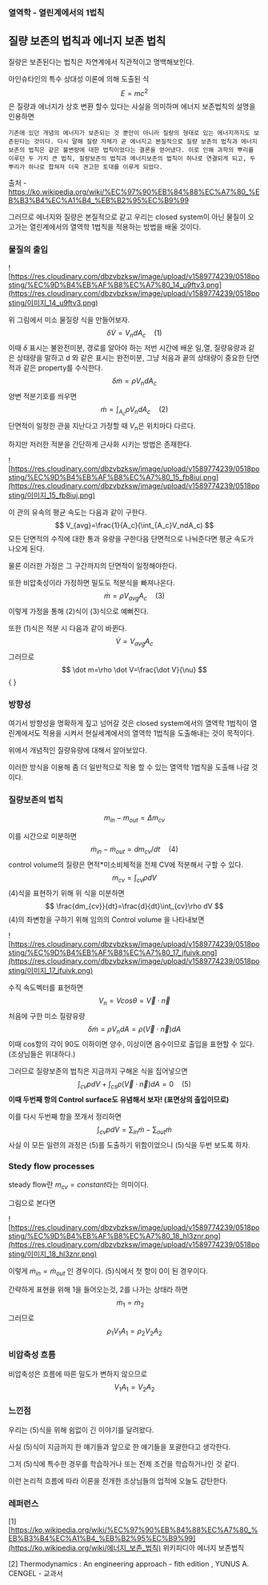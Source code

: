 ### 열역학 - 열린계에서의 1법칙

## 질량 보존의 법칙과 에너지 보존 법칙

질량은 보존된다는 법칙은 자연계에서 직관적이고 명백해보인다.

아인슈타인의 특수 상대성 이론에 의해 도출된 식
$$
E=mc^2
$$
은 질량과 에너지가 상호 변환 할수 있다는 사실을 의미하며 에너지 보존법칙의 설명을 인용하면

```
기존에 있던 개념의 에너지가 보존되는 것 뿐만이 아니라 질량의 형태로 있는 에너지까지도 보존된다는 것이다. 다시 말해 질량 자체가 곧 에너지고 본질적으로 질량 보존의 법칙과 에너지 보존의 법칙은 같은 불변량에 대한 법칙이었다는 결론을 얻어냈다. 이로 인해 과학의 뿌리를 이루던 두 가지 큰 법칙, 질량보존의 법칙과 에너지보존의 법칙이 하나로 연결되게 되고, 두 뿌리가 하나로 합쳐져 더욱 견고한 토대를 이루게 되었다. 
```

출처 - https://ko.wikipedia.org/wiki/%EC%97%90%EB%84%88%EC%A7%80_%EB%B3%B4%EC%A1%B4_%EB%B2%95%EC%B9%99



그러므로 에너지와 질량은 본질적으로 같고 우리는 closed system이 아닌 물질이 오고가는 열린계에서의 열역학 1법칙을 적용하는 방법을 배울 것이다.

### 물질의 출입

![https://res.cloudinary.com/dbzvbzksw/image/upload/v1589774239/0518posting/%EC%9D%B4%EB%AF%B8%EC%A7%80_14_u9ftv3.png](https://res.cloudinary.com/dbzvbzksw/image/upload/v1589774239/0518posting/이미지_14_u9ftv3.png)

위 그림에서 미소 물질량 식을 만들어보자.
$$
\delta \dot V= V_ndA_c \quad (1)
$$
이때 $\delta$ 표시는 불완전미분,  경로를 알아야 하는 저번 시간에 배운 일,열, 질량유량과 같은 상태량을 말하고 d 와 같은 표시는 완전미분, 그냥 처음과 끝의 상태량이 중요한 단면적과 같은 property를 수식한다.
$$
\delta \dot m=\rho V_ndA_c
$$
양변 적분기호를 씌우면
$$
\dot m=\int_{A_c}\rho V_ndA_c \quad  (2)
$$
단면적이 일정한 관을 지난다고 가정할 때 $V_n$은 위치마다 다르다.

하지만 저러한 적분을 간단하게 근사화 시키는 방법은 존재한다.

![https://res.cloudinary.com/dbzvbzksw/image/upload/v1589774239/0518posting/%EC%9D%B4%EB%AF%B8%EC%A7%80_15_fb8iuj.png](https://res.cloudinary.com/dbzvbzksw/image/upload/v1589774239/0518posting/이미지_15_fb8iuj.png)

이 관의 유속의 평균 속도는 다음과 같이 구한다.
$$
V_{avg}=\frac{1}{A_c}(\int_{A_c}V_ndA_c)
$$
모든 단면적의 수직에 대한 통과 유량을 구한다음 단면적으로 나눠준다면 평균 속도가 나오게 된다.

물론 이러한 가정은 그 구간까지의 단면적이 일정해야한다.

또한 비압축성이라 가정하면 밀도도 적분식을 빠져나온다.
$$
\dot m=\rho V_{avg}A_c \quad (3)
$$
이렇게 가정을 통해 (2)식이  (3)식으로 예뻐진다.

또한 (1)식은 적분 시 다음과 같이 바뀐다.
$$
\dot V= V_{avg}A_c 
$$
그러므로
$$
\dot m=\rho \dot V=\frac{\dot V}{\nu}
$$ { }


### 방향성

여기서 방향성을 명확하게 짚고 넘어갈 것은 closed system에서의 열역학 1법칙이 열린계에서도 적용을 시켜서 현실세계에서의 열역학 1법칙을 도출해내는 것이 목적이다.

위에서 개념적인 질량유량에 대해서 알아보았다.

이러한 방식을 이용해 좀 더 일반적으로 적용 할 수 있는 열역학 1법칙을 도출해 나갈 것이다. 

### 질량보존의 법칙

$$
m_{in}-m_{out}=\Delta m_{cv}
$$

이를 시간으로 미분하면
$$
\dot m_{in} - \dot m_{out} = dm_{cv}/dt  \quad (4)
$$
control volume의 질량은 면적*미소비체적을 전체 CV에 적분해서 구할 수 있다.
$$
m_{cv}=\int_{cv} \rho dV
$$
(4)식을 표현하기 위해 위 식을 미분하면
$$
\frac{dm_{cv}}{dt}=\frac{d}{dt}\int_{cv}\rho dV
$$
(4)의 좌변항을 구하기 위해 임의의 Control volume 을 나타내보면

![https://res.cloudinary.com/dbzvbzksw/image/upload/v1589774239/0518posting/%EC%9D%B4%EB%AF%B8%EC%A7%80_17_jfuivk.png](https://res.cloudinary.com/dbzvbzksw/image/upload/v1589774239/0518posting/이미지_17_jfuivk.png)

수직 속도벡터를 표현하면
$$
V_n=Vcos\theta = \vec V \cdot \vec n
$$
처음에 구한 미소 질량유량
$$
\delta \dot m=\rho V_ndA = \rho(\vec V \cdot \vec n) dA
$$
이때 cos항의 각이 90도 이하이면 양수, 이상이면 음수이므로 출입을 표현할 수 있다.(조상님들은 위대하다.)

그러므로 질량보존의 법칙은 지금까지 구해온 식을 집어넣으면
$$
\int_{cv}pdV +\int_{cs}\rho(\vec V \cdot \vec n) dA = 0  \quad (5)
$$
**이때 두번째 항의 Control surface도 유념해서 보자! (표면상의 출입이므로)**

이를 다시 두번째 항을 쪼개서 정리하면
$$
\int_{cv}pdV =\sum_{in}\dot m-\sum_{out}\dot m
$$
사실 이 모든 일련의 과정은 (5)를 도출하기 위함이었으니 (5)식을 두번 보도록 하자.



### Stedy flow processes

steady flow란 $m_{cv}=constant$라는 의미이다.

그림으로 본다면 

![https://res.cloudinary.com/dbzvbzksw/image/upload/v1589774239/0518posting/%EC%9D%B4%EB%AF%B8%EC%A7%80_18_hl3znr.png](https://res.cloudinary.com/dbzvbzksw/image/upload/v1589774239/0518posting/이미지_18_hl3znr.png)

이렇게 $\dot m_{in}=\dot m_{out}$ 인 경우이다. (5)식에서 첫 항이 0이 된 경우이다.

간략하게 표현을 위해 1을 들어오는것, 2를 나가는 상태라 하면
$$
\dot m_{1}=\dot m_{2} \quad
$$
그러므로
$$
\rho_1V_1A_1=\rho_2V_2A_2
$$


### 비압축성 흐름

비압축성은 흐름에 따른 밀도가 변하지 않으므로
$$
V_1A_1=V_2A_2
$$


### 느낀점

우리는 (5)식을 위해 쉼없이 긴 이야기를 달려왔다.

사실 (5)식이 지금까지 한 얘기들과 앞으로 한 얘기들을 포괄한다고 생각한다.

그저 (5)식에 특수한 경우를 학습하거나 또는 전제 조건을 학습하거나인 것 같다.

이런 논리적 흐름에 따라 이론을 전개한 조상님들의 업적에 오늘도 감탄한다.





### 레퍼런스

[1] [https://ko.wikipedia.org/wiki/%EC%97%90%EB%84%88%EC%A7%80_%EB%B3%B4%EC%A1%B4_%EB%B2%95%EC%B9%99](https://ko.wikipedia.org/wiki/에너지_보존_법칙) 위키피디아 에너지 보존법칙

[2] Thermodynamics : An engineering approach - fith edition , YUNUS A. CENGEL - 교과서

